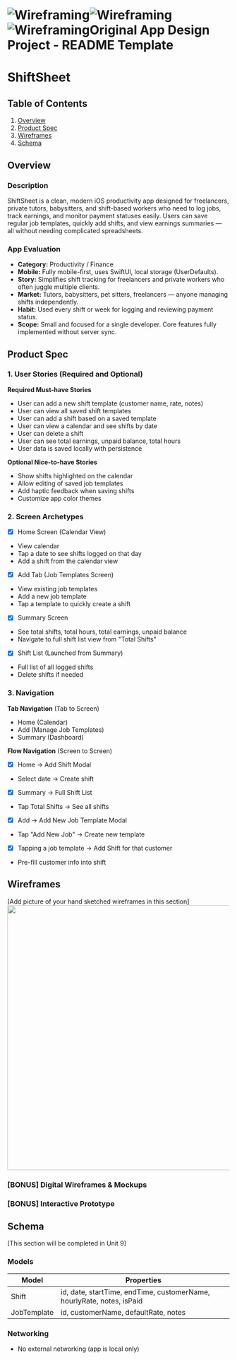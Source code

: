 ![Wireframing](https://github.com/user-attachments/assets/81c5f275-26c9-4b66-aa6a-0917f9a99e58)![Wireframing](https://github.com/user-attachments/assets/6e0b5a3b-b1fc-4d21-95ba-1da2e6d785dc)![Wireframing](https://github.com/user-attachments/assets/0fe42e4a-d9c2-42aa-b065-8ca69ba101cd)Original App Design Project - README Template
===

# ShiftSheet

## Table of Contents

1. [Overview](#Overview)
2. [Product Spec](#Product-Spec)
3. [Wireframes](#Wireframes)
4. [Schema](#Schema)

## Overview

### Description

ShiftSheet is a clean, modern iOS productivity app designed for freelancers, private tutors, babysitters, and shift-based workers who need to log jobs, track earnings, and monitor payment statuses easily. Users can save regular job templates, quickly add shifts, and view earnings summaries — all without needing complicated spreadsheets.

### App Evaluation

- **Category:** Productivity / Finance
- **Mobile:** Fully mobile-first, uses SwiftUI, local storage (UserDefaults).
- **Story:** Simplifies shift tracking for freelancers and private workers who often juggle multiple clients.
- **Market:** Tutors, babysitters, pet sitters, freelancers — anyone managing shifts independently.
- **Habit:** Used every shift or week for logging and reviewing payment status.
- **Scope:** Small and focused for a single developer. Core features fully implemented without server sync.

## Product Spec

### 1. User Stories (Required and Optional)

**Required Must-have Stories**

* User can add a new shift template (customer name, rate, notes)
* User can view all saved shift templates
* User can add a shift based on a saved template
* User can view a calendar and see shifts by date
* User can delete a shift
* User can see total earnings, unpaid balance, total hours
* User data is saved locally with persistence

**Optional Nice-to-have Stories**

* Show shifts highlighted on the calendar
* Allow editing of saved job templates
* Add haptic feedback when saving shifts
* Customize app color themes

### 2. Screen Archetypes

- [x] Home Screen (Calendar View)
* View calendar
* Tap a date to see shifts logged on that day
* Add a shift from the calendar view

- [x] Add Tab (Job Templates Screen)
* View existing job templates
* Add a new job template
* Tap a template to quickly create a shift

- [x] Summary Screen
* See total shifts, total hours, total earnings, unpaid balance
* Navigate to full shift list view from "Total Shifts"

- [x] Shift List (Launched from Summary)
* Full list of all logged shifts
* Delete shifts if needed

### 3. Navigation

**Tab Navigation** (Tab to Screen)

* Home (Calendar)
* Add (Manage Job Templates)
* Summary (Dashboard)

**Flow Navigation** (Screen to Screen)

- [x] Home → Add Shift Modal
* Select date → Create shift

- [x] Summary → Full Shift List
* Tap Total Shifts → See all shifts

- [x] Add → Add New Job Template Modal
* Tap "Add New Job" → Create new template

- [x] Tapping a job template → Add Shift for that customer
* Pre-fill customer info into shift

## Wireframes

[Add picture of your hand sketched wireframes in this section]
<img src="https://github.com/user-attachments/assets/297bb872-29bb-4c61-a754-14dfd8e55f21" width=600> 


### [BONUS] Digital Wireframes & Mockups

### [BONUS] Interactive Prototype

## Schema 

[This section will be completed in Unit 9]

### Models

| Model        | Properties |
|--------------|------------|
| Shift        | id, date, startTime, endTime, customerName, hourlyRate, notes, isPaid |
| JobTemplate  | id, customerName, defaultRate, notes |

### Networking

- No external networking (app is local only)
